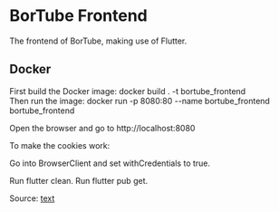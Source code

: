 # BorTube Frontend

The frontend of BorTube, making use of Flutter.

## Docker

First build the Docker image: docker build . -t bortube_frontend  
Then run the image: docker run -p 8080:80 --name bortube_frontend bortube_frontend

Open the browser and go to http://localhost:8080

To make the cookies work:

Go into BrowserClient and set withCredentials to true.

Run flutter clean.
Run flutter pub get.

Source: [text](https://medium.com/swlh/flutter-web-node-js-cors-and-cookies-f5db8d6de882)
